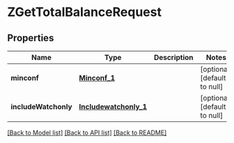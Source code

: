 # ZGetTotalBalanceRequest
## Properties

| Name | Type | Description | Notes |
|------------ | ------------- | ------------- | -------------|
| **minconf** | [**Minconf_1**](Minconf_1.md) |  | [optional] [default to null] |
| **includeWatchonly** | [**Includewatchonly_1**](Includewatchonly_1.md) |  | [optional] [default to null] |

[[Back to Model list]](../README.md#documentation-for-models) [[Back to API list]](../README.md#documentation-for-api-endpoints) [[Back to README]](../README.md)

